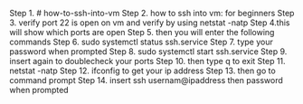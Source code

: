 Step 1. # how-to-ssh-into-vm
Step 2. how to ssh into vm: for beginners 
Step 3. verify port 22 is open on vm and verify by using netstat -natp
Step 4.this will show which ports are open
Step 5. then you will enter the following commands
Step 6. sudo systemctl status ssh.service
Step 7. type your password when prompted
Step 8. sudo systemctl start ssh.service
Step 9. insert again to doublecheck your ports
Step 10. then type q to exit 
Step 11. netstat -natp
Step 12. ifconfig to get your ip address
Step 13. then go to command prompt
Step 14. insert ssh usernam@ipaddress then password when prompted

